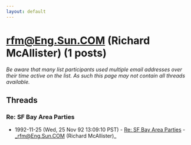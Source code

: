```yaml
---
layout: default
---
```


# rfm@Eng.Sun.COM (Richard McAllister) (1 posts)

_Be aware that many list participants used multiple email addresses over their time active on the list. As such this page may not contain all threads available._

## Threads

### Re: SF Bay Area Parties
+ 1992-11-25 (Wed, 25 Nov 92 13:09:10 PST) - [Re: SF Bay Area Parties](/archive/1992/11/2022a4201d357b1bbbca4e72ad6be591804fc977d061a231f7adf3ff51c98627) - _rfm@Eng.Sun.COM (Richard McAllister)_

